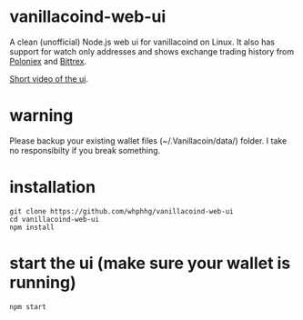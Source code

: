 # vanillacoind-web-ui
A clean (unofficial) Node.js web ui for vanillacoind on Linux. It also has support for watch only addresses and shows exchange trading history from [Poloniex](https://poloniex.com/exchange#btc_vnl) and [Bittrex](https://bittrex.com/Market/Index?MarketName=BTC-VNL).

[Short video of the ui](https://vimeo.com/143471620).

# warning
Please backup your existing wallet files (~/.Vanillacoin/data/) folder. I take no responsibilty if you break something.

# installation
```
git clone https://github.com/whphhg/vanillacoind-web-ui
cd vanillacoind-web-ui
npm install
```

# start the ui (make sure your wallet is running)
```
npm start
```